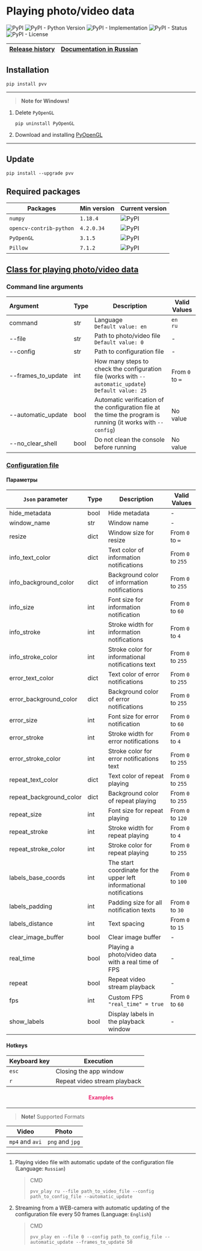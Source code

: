 # Playing photo/video data

![PyPI](https://img.shields.io/pypi/v/pvv)
![PyPI - Python Version](https://img.shields.io/pypi/pyversions/pvv)
![PyPI - Implementation](https://img.shields.io/pypi/implementation/pvv)
![PyPI - Status](https://img.shields.io/pypi/status/pvv)
![PyPI - License](https://img.shields.io/pypi/l/pvv)

| [Release history](https://github.com/DmitryRyumin/PVV/blob/master/NOTES.md) | [Documentation in Russian](https://github.com/DmitryRyumin/PVV/blob/master/README_RU.md) |
| --- | --- |

## Installation

```shell script
pip install pvv
```

---

>  **Note for Windows!**

1. Delete `PyOpenGL`

    ```shell script
    pip uninstall PyOpenGL
    ```

2. Download and installing [PyOpenGL](https://www.lfd.uci.edu/~gohlke/pythonlibs/#pyopengl)

---

## Update

```shell script
pip install --upgrade pvv
```

## Required packages

| Packages | Min version | Current version |
| -------- | ----------- | --------------- |
`numpy` | `1.18.4` | ![PyPI](https://img.shields.io/pypi/v/numpy) |
`opencv-contrib-python` | `4.2.0.34` | ![PyPI](https://img.shields.io/pypi/v/opencv-contrib-python) |
`PyOpenGL` | `3.1.5` | ![PyPI](https://img.shields.io/pypi/v/PyOpenGL) |
`Pillow` | `7.1.2` | ![PyPI](https://img.shields.io/pypi/v/Pillow) |

## [Class for playing photo/video data](https://github.com/DmitryRyumin/PVV/blob/master/pvv/viewer.py)

### Command line arguments

| Argument&nbsp;&nbsp;&nbsp;&nbsp;&nbsp;&nbsp;&nbsp;&nbsp;&nbsp;&nbsp;&nbsp;&nbsp;&nbsp;&nbsp;&nbsp;&nbsp;&nbsp;&nbsp; | Type | Description | Valid Values |
| -------------------------- | ---  | -------- | ------------------- |
| command | str | Language<br>`Default value: en` | `en`<br>`ru` |
| --file | str | Path to photo/video file<br>`Default value: 0` | - |
| --config | str | Path to configuration file | - |
| --frames_to_update | int | How many steps to check the configuration file (works with `--automatic_update`)<br>`Default value: 25` | From `0` to `∞` |
| --automatic_update | bool | Automatic verification of the configuration file at the time the program is running (it works with `--config`) | No value |
| --no_clear_shell | bool | Do not clean the console before running | No value |

### [Configuration file](https://github.com/DmitryRyumin/PVV/blob/master/pvv/configs/config.json)

#### Параметры

| `Json` parameter | Type | Description | Valid Values |
| ---------------- | ---  | -------- | ------------------- |
| hide_metadata | bool | Hide metadata | - |
| window_name | str | Window name | - |
| resize | dict | Window size for resize | From `0` to `∞` |
| info_text_color | dict | Text color of information notifications | From `0` to `255` |
| info_background_color | dict | Background color of information notifications | From `0` to `255` |
| info_size | int | Font size for information notification | From `0` to `60` |
| info_stroke | int | Stroke width for information notifications | From `0` to `4` |
| info_stroke_color | int | Stroke color for informational notifications text | From `0` to `255` |
| error_text_color | dict | Text color of error notifications | From `0` to `255` |
| error_background_color | dict | Background color of error notifications | From `0` to `255` |
| error_size | int | Font size for error notification | From `0` to `60` |
| error_stroke | int | Stroke width for error notifications | From `0` to `4` |
| error_stroke_color | int | Stroke color for error notifications text | From `0` to `255` |
| repeat_text_color | dict | Text color of repeat playing | From `0` to `255` |
| repeat_background_color | dict | Background color of repeat playing | From `0` to `255` |
| repeat_size | int | Font size for repeat playing | From `0` to `120` |
| repeat_stroke | int | Stroke width for repeat playing | From `0` to `4` |
| repeat_stroke_color | int | Stroke color for repeat playing | From `0` to `255` |
| labels_base_coords | int | The start coordinate for the upper left informational notifications | From `0` to `100` |
| labels_padding | int | Padding size for all notification texts | From `0` to `30` |
| labels_distance | int | Text spacing | From `0` to `15` |
| clear_image_buffer | bool | Clear image buffer | - |
| real_time | bool | Playing a photo/video data with a real time of FPS | - |
| repeat | bool | Repeat video stream playback | - |
| fps | int | Custom FPS<br>`"real_time" = true` | From `0` to `60` |
| show_labels | bool | Display labels in the playback window | - |

#### Hotkeys

| Keyboard key | Execution |
| ------------ | -------- |
| `esc` | Closing the app window |
| `r` | Repeat video stream playback |

<h4 align="center"><span style="color:#EC256F;">Examples</span></h4>

---

>  **Note!** Supported Formats

| Video | Photo |
| ----- | ----- |
| `mp4` and `avi` | `png` and `jpg` |

---

1. Playing video file with automatic update of the configuration file (Language: `Russian`)

    > CMD
    >
    > ```shell script
    > pvv_play ru --file path_to_video_file --config path_to_config_file --automatic_update
    > ```

2. Streaming from a WEB-camera with automatic updating of the configuration file every 50 frames (Language: `English`)

    > CMD
    >
    > ```shell script
    > pvv_play en --file 0 --config path_to_config_file --automatic_update --frames_to_update 50
    > ```